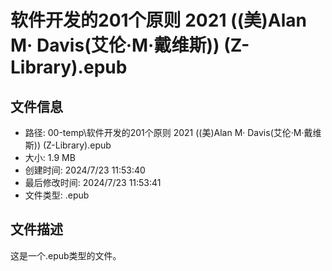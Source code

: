 ﻿# 软件开发的201个原则 2021 ((美)Alan M· Davis(艾伦·M·戴维斯)) (Z-Library).epub

## 文件信息
- 路径: 00-temp\软件开发的201个原则 2021 ((美)Alan M· Davis(艾伦·M·戴维斯)) (Z-Library).epub
- 大小: 1.9 MB
- 创建时间: 2024/7/23 11:53:40
- 最后修改时间: 2024/7/23 11:53:41
- 文件类型: .epub

## 文件描述
这是一个.epub类型的文件。

